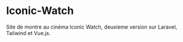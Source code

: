 # Iconic-Watch
Site de montre au cinéma Iconic Watch, deuxieme version sur Laravel, Tailwind et Vue.js.
